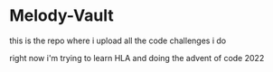 # Melody-Vault

this is the repo where i upload all the code challenges i do

right now i'm trying to learn HLA and doing the advent of code 2022